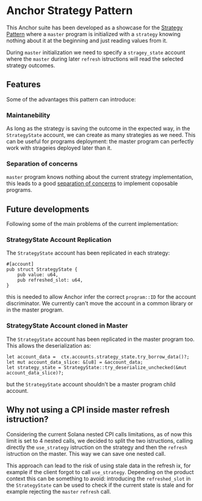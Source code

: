 # Anchor Strategy Pattern

This Anchor suite has been developed as a showcase for the [Strategy Pattern](https://en.wikipedia.org/wiki/Strategy_pattern) where a `master` program is initialized with a `strategy` knowing nothing about it at the beginning and just reading values from it.

During `master` initialization we need to specify a `stragey_state` account where the `master` during later `refresh` istructions will read the selected strategy outcomes.

## Features

Some of the advantages this pattern can introduce:

### Maintanebility

As long as the strategy is saving the outcome in the expected way, in the `StrategyState` account, we can create as many strategies as we need. This can be useful for programs deployment: the master program can perfectly work with strageies deployed later than it.

### Separation of concerns

`master` program knows nothing about the current strategy implementation, this leads to a good [separation of concerns](https://en.wikipedia.org/wiki/Separation_of_concerns) to implement coposable programs.

## Future developments

Following some of the main problems of the current implementation:

### StrategyState Account Replication

The `StrategyState` account has been replicated in each strategy:

```
#[account]
pub struct StrategyState {
    pub value: u64,
    pub refreshed_slot: u64,
}
```

this is needed to allow Anchor infer the correct `program::ID` for the account discriminator. We currently can't move the account in a common library or in the master program.

### StrategyState Account cloned in Master

The `StrategyState` account has been replicated in the master program too. This allows the deserialization as:

```
let account_data =  ctx.accounts.strategy_state.try_borrow_data()?;
let mut account_data_slice: &[u8] = &account_data;
let strategy_state = StrategyState::try_deserialize_unchecked(&mut account_data_slice)?;
```

but the `StrategyState` account shouldn't be a master program child account.

## Why not using a CPI inside master refresh istruction?

Considering the current Solana nested CPI calls limitations, as of now this limit is set to 4 nested calls, we decided to split the two istructions, calling directly the `use_strategy` istruction on the strategy and then the `refresh` istruction on the master. This way we can save one nested call.

This approach can lead to the risk of using stale data in the refresh ix, for example if the client forgot to call `use_strategy`. Depending on the product context this can be something to avoid: introducing the `refreshed_slot` in the `StrategyState` can be used to check if the current state is stale and for example rejecting the `master` `refresh` call.
